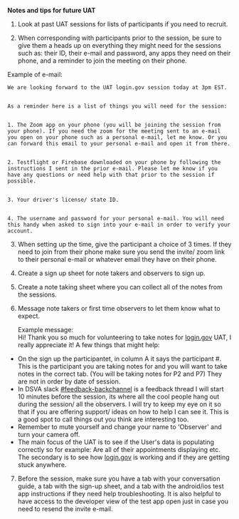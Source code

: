 **Notes and tips for future UAT**
1. Look at past UAT sessions for lists of participants if you need to recruit.

2. When corresponding with participants prior to the session, be sure to give them a heads up on everything they might need for the sessions such as: their ID, their e-mail and password, any apps they need on their phone, and a reminder to join the meeting on their phone. 

Example of e-mail: 


    We are looking forward to the UAT login.gov session today at 3pm EST. 


    As a reminder here is a list of things you will need for the session:


    1. The Zoom app on your phone (you will be joining the session from your phone). If you need the zoom for the meeting sent to an e-mail you open on your phone such as a personal e-mail, let me know. Or you can forward this email to your personal e-mail and open it from there.


    2. Testflight or Firebase downloaded on your phone by following the instructions I sent in the prior e-mail. Please let me know if you have any questions or need help with that prior to the session if possible. 


    3. Your driver's license/ state ID. 


    4. The username and password for your personal e-mail. You will need this handy when asked to sign into your e-mail in order to verify your account. 

3. When setting up the time, give the participant a choice of 3 times. If they need to join from their phone make sure you send the invite/ zoom link to their personal e-mail or whatever email they have on their phone. 

4. Create a sign up sheet for note takers and observers to sign up. 

5. Create a note taking sheet where you can collect all of the notes from the sessions.

6. Message note takers or first time observers to let them know what to expect. 


    Example message: \
Hi! Thank you so much for volunteering to take notes for [login.gov](http://login.gov/) UAT, I really appreciate it! A few things that might help:

- On the sign up the participantet, in column A it says the participant #. This is the participant you are taking notes for and you will want to take notes in the correct tab. (You will be taking notes for P2 and P7) They are not in order by date of session.
- In DSVA slack [#feedback-backchannel](https://adhoc.slack.com/archives/C02SNCCD6P8)  is a feedback thread I will start 10 minutes before the session, its where all the cool people hang out during the session/ all the observers. I will try to keep my eye on it so that if you are offering support/ ideas on how to help I can see it. This is a good spot to call things out you think are interesting too.
- Remember to mute yourself and change your name to 'Observer' and turn your camera off.
- The main focus of the UAT is to see if the User's data is populating correctly so for example: Are all of their appointments displaying etc. The secondary is to see how [login.gov](http://login.gov/) is working and if they are getting stuck anywhere. 

7. Before the session, make sure you have a tab with your conversation guide, a tab with the sign-up sheet, and a tab with the android/ios test app instructions if they need help troubleshooting. It is also helpful to have access to the developer view of the test app open just in case you need to resend the invite e-mail.  
